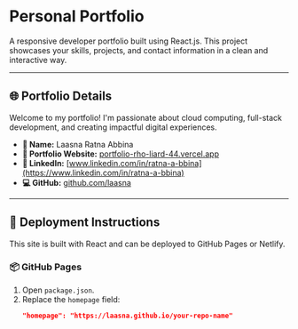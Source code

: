 # Personal Portfolio

A responsive developer portfolio built using React.js. This project showcases your skills, projects, and contact information in a clean and interactive way.

---

## 🌐 Portfolio Details

Welcome to my portfolio! I'm passionate about cloud computing, full-stack development, and creating impactful digital experiences.

- **👤 Name:** Laasna Ratna Abbina  
- **🔗 Portfolio Website:** [portfolio-rho-liard-44.vercel.app](https://portfolio-rho-liard-44.vercel.app/)  
- **💼 LinkedIn:** [www.linkedin.com/in/ratna-a-bbina](https://www.linkedin.com/in/ratna-a-bbina)  
- **💻 GitHub:** [github.com/laasna](https://github.com/laasna)

---

## 🚀 Deployment Instructions

This site is built with React and can be deployed to GitHub Pages or Netlify.

### 📦 GitHub Pages

1. Open `package.json`.
2. Replace the `homepage` field:
   ```json
   "homepage": "https://laasna.github.io/your-repo-name"

